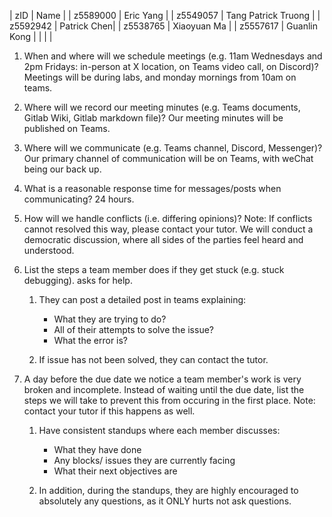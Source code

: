 | zID | Name |
| z5589000 | Eric Yang |
| z5549057 | Tang Patrick Truong |
| z5592942 | Patrick Chen|
| z5538765 | Xiaoyuan Ma |
| z5557617 | Guanlin Kong |
| | |

1. When and where will we schedule meetings (e.g. 11am Wednesdays and 2pm Fridays: in-person at X location, on Teams video call, on Discord)?
   Meetings will be during labs, and monday mornings from 10am on teams.

2. Where will we record our meeting minutes (e.g. Teams documents, Gitlab Wiki, Gitlab markdown file)?
   Our meeting minutes will be published on Teams.

3. Where will we communicate (e.g. Teams channel, Discord, Messenger)?
   Our primary channel of communication will be on Teams, with weChat being our back up.

4. What is a reasonable response time for messages/posts when communicating?
   24 hours.

5. How will we handle conflicts (i.e. differing opinions)? Note: If conflicts cannot resolved this way, please contact your tutor.
   We will conduct a democratic discussion, where all sides of the parties feel heard and understood.

6. List the steps a team member does if they get stuck (e.g. stuck debugging).
   asks for help.

   1. They can post a detailed post in teams explaining:

      - What they are trying to do?
      - All of their attempts to solve the issue?
      - What the error is?

   2. If issue has not been solved, they can contact the tutor.

7. A day before the due date we notice a team member's work is very broken and incomplete. Instead of waiting until the due date, list the steps we will take to prevent this from occuring in the first place. Note: contact your tutor if this happens as well.

   1. Have consistent standups where each member discusses:

      - What they have done
      - Any blocks/ issues they are currently facing
      - What their next objectives are

   2. In addition, during the standups, they are highly encouraged to absolutely any questions, as it ONLY hurts not ask questions.
